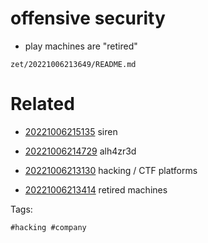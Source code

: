 # offensive security

- play machines are "retired"

` zet/20221006213649/README.md `

# Related

- [20221006215135](/zet/20221006215135/README.md) siren

- [20221006214729](/zet/20221006214729/README.md) alh4zr3d

- [20221006213130](/zet/20221006213130/README.md) hacking / CTF platforms
- [20221006213414](/zet/20221006213414/README.md) retired machines

Tags:

    #hacking #company 
